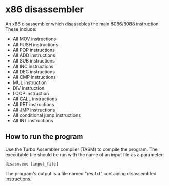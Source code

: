 # x86 disassembler

An x86 disassembler which disassebles the main 8086/8088 instruction. These include:

* All MOV instructions
* All PUSH instructions
* All POP instructions
* All ADD instructions
* All SUB instructions
* All INC instructions
* All DEC instructions
* All CMP instructions
* MUL instruction
* DIV instruction
* LOOP instruction
* All CALL instructions
* All RET instructions
* All JMP instructions
* All conditional jump instructions
* All INT instructions

## How to run the program

Use the Turbo Assembler compiler (TASM) to compile the program.
The executable file should be run with the name of an input file as a parameter:

	disasm.exe [input_file]
	
The program's output is a file named "res.txt" containing disassembled instructions.
